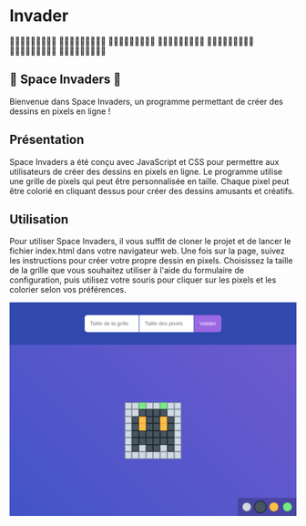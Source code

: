 # Invader

:black_square_button::black_square_button::black_square_button::black_square_button::black_square_button::black_square_button::black_square_button::black_square_button::black_square_button:
:black_square_button::black_square_button::white_square_button::white_square_button::white_square_button::white_square_button::white_square_button::black_square_button::black_square_button:
:black_square_button::black_square_button::white_square_button::large_orange_diamond::white_square_button::large_orange_diamond::white_square_button::black_square_button::black_square_button:
:black_square_button::white_square_button::white_square_button::white_square_button::white_square_button::white_square_button::white_square_button::white_square_button::black_square_button:
:black_square_button::black_square_button::white_square_button::black_square_button::white_square_button::black_square_button::white_square_button::black_square_button::black_square_button:
:black_square_button::white_square_button::black_square_button::black_square_button::white_square_button::black_square_button::black_square_button::white_square_button::black_square_button:
:black_square_button::black_square_button::black_square_button::black_square_button::black_square_button::black_square_button::black_square_button::black_square_button::black_square_button:

## 👾 Space Invaders 👾

Bienvenue dans Space Invaders, un programme permettant de créer des dessins en pixels en ligne !

## Présentation

Space Invaders a été conçu avec JavaScript et CSS pour permettre aux utilisateurs de créer des dessins en pixels en ligne. Le programme utilise une grille de pixels qui peut être personnalisée en taille. Chaque pixel peut être colorié en cliquant dessus pour créer des dessins amusants et créatifs.

## Utilisation

Pour utiliser Space Invaders, il vous suffit de cloner le projet et de lancer le fichier index.html dans votre navigateur web. Une fois sur la page, suivez les instructions pour créer votre propre dessin en pixels. Choisissez la taille de la grille que vous souhaitez utiliser à l'aide du formulaire de configuration, puis utilisez votre souris pour cliquer sur les pixels et les colorier selon vos préférences.

![resultat](resultat.png)
